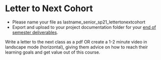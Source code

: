 # Letter to Next Cohort

* Please name your file as lastname\_senior\_sp21\_lettertonextcohort
* Export and upload to your project documentation folder for your [end of semester deliverables](./).

Write a letter to the next class as a pdf OR create a 1-2 minute video in landscape mode \(horizontal\), giving them advice on how to reach their learning goals and get value out of this course.

